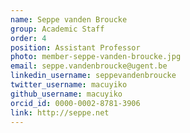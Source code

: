 ```yaml
---
name: Seppe vanden Broucke
group: Academic Staff
order: 4
position: Assistant Professor
photo: member-seppe-vanden-broucke.jpg
email: seppe.vandenbroucke@ugent.be
linkedin_username: seppevandenbroucke
twitter_username: macuyiko
github_username: macuyiko
orcid_id: 0000-0002-8781-3906
link: http://seppe.net
---
```


